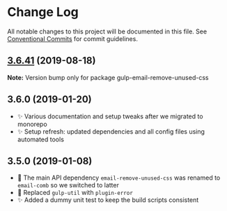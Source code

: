 # Change Log

All notable changes to this project will be documented in this file.
See [Conventional Commits](https://conventionalcommits.org) for commit guidelines.

## [3.6.41](https://gitlab.com/codsen/codsen/compare/gulp-email-remove-unused-css@3.6.40...gulp-email-remove-unused-css@3.6.41) (2019-08-18)

**Note:** Version bump only for package gulp-email-remove-unused-css





## 3.6.0 (2019-01-20)

- ✨ Various documentation and setup tweaks after we migrated to monorepo
- ✨ Setup refresh: updated dependencies and all config files using automated tools

## 3.5.0 (2019-01-08)

- 🔧 The main API dependency `email-remove-unused-css` was renamed to `email-comb` so we switched to latter
- 🔧 Replaced `gulp-util` with `plugin-error`
- ✨ Added a dummy unit test to keep the build scripts consistent
